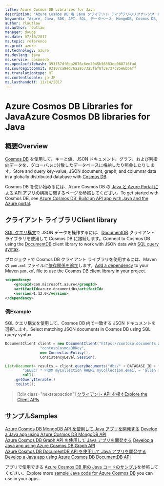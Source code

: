 ```yaml
---
title: Azure Cosmos DB Libraries for Java
description: "Azure Cosmos DB 用 Java クライアント ライブラリのリファレンス ドキュメント"
keywords: "Azure, Java, SDK, API, SQL, データベース, MongoDB, Cosmos DB, NoSQL, DocumentDB"
author: rloutlaw
ms.author: routlaw
manager: douge
ms.date: 07/10/2017
ms.topic: reference
ms.prod: azure
ms.technology: azure
ms.devlang: java
ms.service: cosmosdb
ms.openlocfilehash: 393f57df0ea2076c6ee7045b56883ee088716fad
ms.sourcegitcommit: 93107ca9ed76a29573a5faf8f39737c85e6bbaff
ms.translationtype: HT
ms.contentlocale: ja-JP
ms.lasthandoff: 11/14/2017
---
```

# <a name="azure-cosmos-db-libraries-for-java"></a><span data-ttu-id="ebfde-104">Azure Cosmos DB Libraries for Java</span><span class="sxs-lookup"><span data-stu-id="ebfde-104">Azure Cosmos DB libraries for Java</span></span>

## <a name="overview"></a><span data-ttu-id="ebfde-105">概要</span><span class="sxs-lookup"><span data-stu-id="ebfde-105">Overview</span></span>

<span data-ttu-id="ebfde-106">[Cosmos DB](/azure/cosmos-db/introduction) を使用して、キーと値、JSON ドキュメント、グラフ、および列指向データを、グローバルに分散したデータベースに格納したり照会したりします。</span><span class="sxs-lookup"><span data-stu-id="ebfde-106">Store and query key-value, JSON document, graph, and columnar data in a globally distributed database with [Cosmos DB](/azure/cosmos-db/introduction).</span></span>

<span data-ttu-id="ebfde-107">Cosmos DB を使い始めるには、Azure Cosmos DB の [Java と Azure Portal による API アプリの構築](/azure/cosmos-db/create-documentdb-java)に関するページを参照してください。</span><span class="sxs-lookup"><span data-stu-id="ebfde-107">To get started with Cosmos DB, see [Azure Cosmos DB: Build an API app with Java and the Azure portal](/azure/cosmos-db/create-documentdb-java).</span></span>

## <a name="client-library"></a><span data-ttu-id="ebfde-108">クライアント ライブラリ</span><span class="sxs-lookup"><span data-stu-id="ebfde-108">Client library</span></span>

<span data-ttu-id="ebfde-109">[SQL クエリ構文](/azure/cosmos-db/documentdb-sql-query)で JSON データを操作するには、[DocumentDB](/azure/cosmos-db/documentdb-introduction) クライアント ライブラリを使用して Cosmos DB に接続します。</span><span class="sxs-lookup"><span data-stu-id="ebfde-109">Connect to Cosmos DB using the [DocumentDB](/azure/cosmos-db/documentdb-introduction) client library to work with JSON data with [SQL query syntax](/azure/cosmos-db/documentdb-sql-query).</span></span>

<span data-ttu-id="ebfde-110">プロジェクトで Cosmos DB クライアント ライブラリを使用するには、Maven の `pom.xml` ファイルに[依存関係を追加](https://maven.apache.org/guides/getting-started/index.html#How_do_I_use_external_dependencies)します。</span><span class="sxs-lookup"><span data-stu-id="ebfde-110">[Add a dependency](https://maven.apache.org/guides/getting-started/index.html#How_do_I_use_external_dependencies) to your Maven `pom.xml` file to use the Cosmos DB client library in your project.</span></span>

```XML
<dependency>
    <groupId>com.microsoft.azure</groupId>
    <artifactId>azure-documentdb</artifactId>
    <version>1.12.0</version>
</dependency>
```

### <a name="example"></a><span data-ttu-id="ebfde-111">例</span><span class="sxs-lookup"><span data-stu-id="ebfde-111">Example</span></span>

<span data-ttu-id="ebfde-112">SQL クエリ構文を使用して、Cosmos DB 内で一致する JSON ドキュメントを選択します。</span><span class="sxs-lookup"><span data-stu-id="ebfde-112">Select matching JSON documents in Cosmos DB using SQL query syntax.</span></span>

```java
DocumentClient client = new DocumentClient("https://contoso.documents.azure.com:443",
                "contosoCosmosDBKey", 
                new ConnectionPolicy(),
                ConsistencyLevel.Session);

List<Document> results = client.queryDocuments("dbs/" + DATABASE_ID + "/colls/" + COLLECTION_ID,
        "SELECT * FROM myCollection WHERE myCollection.email = 'allen [at] contoso.com'",
        null)
    .getQueryIterable()
    .toList();

```

> [!div class="nextstepaction"]
> [<span data-ttu-id="ebfde-113">クライアント API を探す</span><span class="sxs-lookup"><span data-stu-id="ebfde-113">Explore the Client APIs</span></span>](/java/api/overview/azure/cosmosdb/clientlibrary)


## <a name="samples"></a><span data-ttu-id="ebfde-114">サンプル</span><span class="sxs-lookup"><span data-stu-id="ebfde-114">Samples</span></span>

<span data-ttu-id="ebfde-115">[Azure Cosmos DB MongoDB API を使用して Java アプリを開発する][2] </span><span class="sxs-lookup"><span data-stu-id="ebfde-115">[Develop a Java app using Azure Cosmos DB MongoDB API][2] </span></span>  
<span data-ttu-id="ebfde-116">[Azure Cosmos DB Graph API を使用して Java アプリを開発する][3] </span><span class="sxs-lookup"><span data-stu-id="ebfde-116">[Develop a Java app using Azure Cosmos DB Graph API][3] </span></span>  
<span data-ttu-id="ebfde-117">[Azure Cosmos DB DocumentDB API を使用して Java アプリを開発する][4]</span><span class="sxs-lookup"><span data-stu-id="ebfde-117">[Develop a Java app using Azure Cosmos DB DocumentDB API][4]</span></span>        

<span data-ttu-id="ebfde-118">アプリで使用できる [Azure Cosmos DB 用の Java コードのサンプル](https://azure.microsoft.com/resources/samples/?platform=java&term=cosmos)を参照してください。</span><span class="sxs-lookup"><span data-stu-id="ebfde-118">Explore more [sample Java code for Azure Cosmos DB](https://azure.microsoft.com/resources/samples/?platform=java&term=cosmos) you can use in your apps.</span></span>

[2]: https://github.com/Azure-Samples/azure-cosmos-db-mongodb-java-getting-started
[3]: https://github.com/Azure-Samples/azure-cosmos-db-graph-java-getting-started
[4]: https://github.com/Azure-Samples/azure-cosmos-db-documentdb-java-getting-started